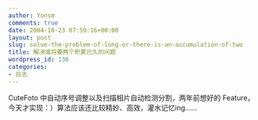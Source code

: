 ```yaml
---
author: Yonsm
comments: true
date: 2004-10-23 07:59:16+00:00
layout: post
slug: solve-the-problem-of-long-or-there-is-an-accumulation-of-two
title: 解决或将要两个积累已久的问题
wordpress_id: 136
categories:
- 日志
---
```


CuteFoto 中自动序号调整以及扫描相片自动检测分割，两年前想好的 Feature，今天才实现：）算法应该还比较精妙、高效，灌水记忆ing……

